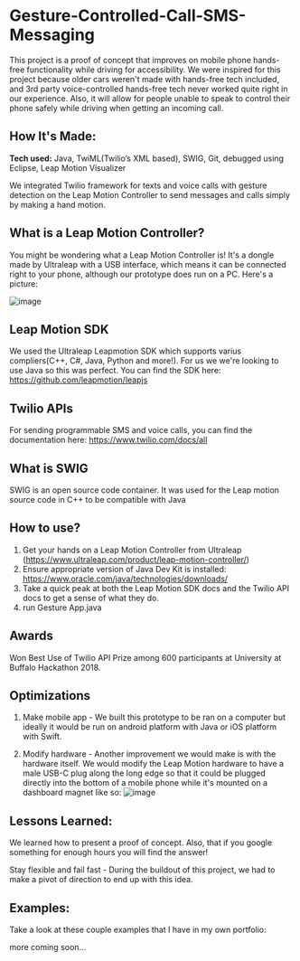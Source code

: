 # Gesture-Controlled-Call-SMS-Messaging
This project is a proof of concept that improves on mobile phone hands-free functionality while driving for accessibility. We were inspired for this project because older cars weren't made with hands-free tech included, and 3rd party voice-controlled hands-free tech never worked quite right in our experience. Also, it will allow for people unable to speak to control their phone safely while driving when getting an incoming call.

## How It's Made:
**Tech used:** Java, TwiML(Twilio’s XML based), SWIG, Git, debugged using Eclipse, Leap Motion Visualizer

We integrated Twilio framework for texts and voice calls with gesture detection on the Leap Motion Controller to send messages and calls simply by making a hand motion.

## What is a Leap Motion Controller?
You might be wondering what a Leap Motion Controller is! It's a dongle made by Ultraleap with a USB interface, which means it can be connected right to your phone, although our prototype does run on a PC. Here's a picture:

![image](https://user-images.githubusercontent.com/42983801/200339170-e450489d-f17b-4c14-9249-ec2e21a0e97e.png)

## Leap Motion SDK
We used the Ultraleap Leapmotion SDK which supports varius compliers(C++, C#, Java, Python and more!). For us we we're looking to use Java so this was perfect. You can find the SDK here: https://github.com/leapmotion/leapjs

## Twilio APIs
For sending programmable SMS and voice calls, you can find the documentation here: https://www.twilio.com/docs/all

## What is SWIG
SWIG is an open source code container. It was used for the Leap motion source code in C++ to be compatible with Java

## How to use?
1. Get your hands on a Leap Motion Controller from Ultraleap (https://www.ultraleap.com/product/leap-motion-controller/)
2. Ensure appropriate version of Java Dev Kit is installed: https://www.oracle.com/java/technologies/downloads/
2. Take a quick peak at both the Leap Motion SDK docs and the Twilio API docs to get a sense of what they do.
3. run Gesture App.java

## Awards
Won Best Use of Twilio API Prize among 600 participants at University at Buffalo Hackathon 2018.

## Optimizations

1. Make mobile app - We built this prototype to be ran on a computer but ideally it would be run on android platform with Java or iOS platform with Swift. 

2. Modify hardware - Another improvement we would make is with the hardware itself. We would modify the Leap Motion hardware to have a male USB-C plug along the long edge so that it could be plugged directly into the bottom of a mobile phone while it's mounted on a dashboard magnet like so:
![image](https://user-images.githubusercontent.com/42983801/200352966-002e9c32-15c8-4ab5-85b7-7c4176a537ed.png)

## Lessons Learned:

We learned how to present a proof of concept. Also, that if you google something for enough hours you will find the answer!

Stay flexible and fail fast - During the buildout of this project, we had to make a pivot of direction to end up with this idea. 

## Examples:
Take a look at these couple examples that I have in my own portfolio:

more coming soon...
